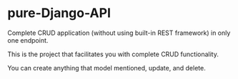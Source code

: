 # pure-Django-API
Complete CRUD application (without using built-in REST framework) in only one endpoint.

This is the project that facilitates you with complete CRUD functionality.

You can create anything that model mentioned, update, and delete.
